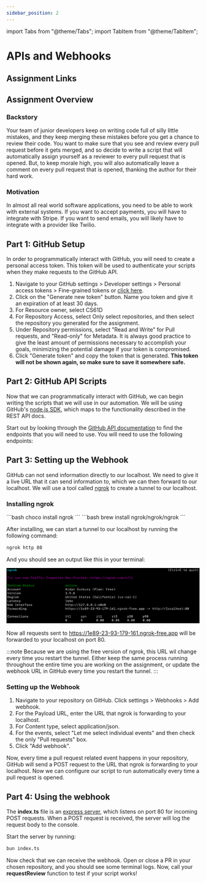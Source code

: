 ```yaml
---
sidebar_position: 2
---
```


import Tabs from "@theme/Tabs";
import TabItem from "@theme/TabItem";

# APIs and Webhooks

## Assignment Links

## Assignment Overview

### Backstory

Your team of junior developers keep on writing code full of silly little mistakes, and they keep merging these mistakes before you get a chance to review their code. You want to make sure that you see and review every pull request before it gets merged, and so decide to write a script that will automatically assign yourself as a reviewer to every pull request that is opened. But, to keep morale high, you will also automatically leave a comment on every pull request that is opened, thanking the author for their hard work.

### Motivation

In almost all real world software applications, you need to be able to work with external systems. If you want to accept payments, you will have to integrate with Stripe. If you want to send emails, you will likely have to integrate with a provider like Twilio.

## Part 1: GitHub Setup

In order to programmatically interact with GitHub, you will need to create a personal access token. This token will be used to authenticate your scripts when they make requests to the GitHub API.

1. Navigate to your GitHub settings > Developer settings > Personal access tokens > Fine-grained tokens or [click here](https://github.com/settings/tokens?type=beta).
2. Click on the "Generate new token" button. Name you token and give it an expiration of at least 30 days.
3. For Resource owner, select CS61D
4. For Repository Access, select Only select repositories, and then select the repository you generated for the assignment.
5. Under Repository permissions, select "Read and Write" for Pull requests, and "Read-only" for Metadata. It is always good practice to give the least amount of permissions necessary to accomplish your goals, minimizing the potential damage if your token is compromised.
6. Click "Generate token" and copy the token that is generated. **This token will not be shown again, so make sure to save it somewhere safe.**

## Part 2: GitHub API Scripts

Now that we can programmatically interact with GitHub, we can begin writing the scripts that we will use in our automation. We will be using GitHub's [node.js SDK](https://github.com/octokit/octokit.js), which maps to the functionality described in the REST API docs.

Start out by looking through the [GitHub API documentation](https://docs.github.com/en/rest) to find the endpoints that you will need to use. You will need to use the following endpoints:

## Part 3: Setting up the Webhook

GitHub can not send information directly to our localhost. We need to give it a live URL that it can send information to, which we can then forward to our localhost. We will use a tool called [ngrok](https://ngrok.com/) to create a tunnel to our localhost.

### Installing ngrok

<Tabs>
  <TabItem value="Windows" label="Windows" default>
    ```bash 
    choco install ngrok
    ```
  </TabItem>
  <TabItem value="Mac" label="Mac">
    ```bash 
    brew install ngrok/ngrok/ngrok
    ```
  </TabItem>
</Tabs>

After installing, we can start a tunnel to our localhost by running the following command:

```bash
ngrok http 80
```

And you should see an output like this in your terminal:

![ngrok](../../static/img/assignment-images/apis-and-webhooks/ngrok-terminal.png)

Now all requests sent to https://1e89-23-93-179-161.ngrok-free.app will be forwarded to your localhost on port 80.

:::note
Because we are using the free version of ngrok, this URL wil change every time you restart the tunnel. Either keep the same process running throughout the entire time you are working on the assignment, or update the webhook URL in GitHub every time you restart the tunnel.
:::

### Setting up the Webhook

1. Navigate to your repository on GitHub. Click settings > Webhooks > Add webhook.
2. For the Payload URL, enter the URL that ngrok is forwarding to your localhost.
3. For Content type, select application/json.
4. For the events, select "Let me select individual events" and then check the only "Pull requests" box.
5. Click "Add webhook".

Now, every time a pull request related event happens in your repository, GitHub will send a POST request to the URL that ngrok is forwarding to your localhost. Now we can configure our script to run automatically every time a pull request is opened.

## Part 4: Using the webhook

The **index.ts** file is an [express server](https://expressjs.com/), which listens on port 80 for incoming POST requests. When a POST request is received, the server will log the request body to the console.

Start the server by running:

```bash
bun index.ts
```

Now check that we can receive the webhook. Open or close a PR in your chosen repository, and you should see some terminal logs. Now, call your **requestReview** function to test if your script works!
